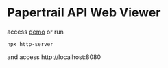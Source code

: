 # Papertrail API Web Viewer
access [demo]() or
run
```
npx http-server
```
and access http://localhost:8080